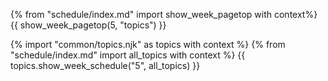 {% from "schedule/index.md" import show_week_pagetop with context%}
{{ show_week_pagetop(5, "topics") }}

{% import "common/topics.njk" as topics with context %}
{% from "schedule/index.md" import all_topics with context %}
{{ topics.show_week_schedule("5", all_topics) }}
